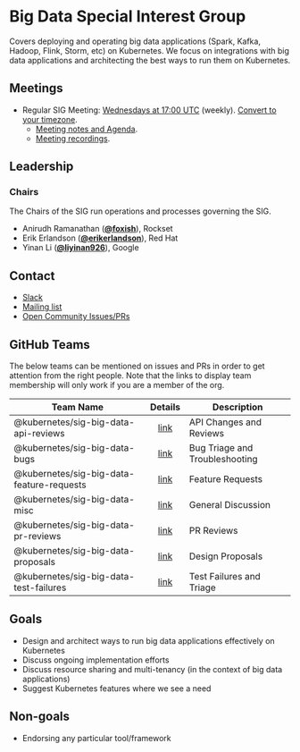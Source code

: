 <!---
This is an autogenerated file!

Please do not edit this file directly, but instead make changes to the
sigs.yaml file in the project root.

To understand how this file is generated, see https://git.k8s.io/community/generator/README.md
--->
# Big Data Special Interest Group

Covers deploying and operating big data applications (Spark, Kafka, Hadoop, Flink, Storm, etc) on Kubernetes. We focus on integrations with big data applications and architecting the best ways to run them on Kubernetes.

## Meetings
* Regular SIG Meeting: [Wednesdays at 17:00 UTC](https://docs.google.com/document/d/1FQx0BPlkkl1Bn0c9ocVBxYIKojpmrS1CFP5h0DI68AE/edit) (weekly). [Convert to your timezone](http://www.thetimezoneconverter.com/?t=17:00&tz=UTC).
  * [Meeting notes and Agenda](https://docs.google.com/document/d/1pnF38NF6N5eM8DlK088XUW85Vms4V2uTsGZvSp8MNIA/edit).
  * [Meeting recordings](https://docs.google.com/document/d/1pnF38NF6N5eM8DlK088XUW85Vms4V2uTsGZvSp8MNIA/edit).

## Leadership

### Chairs
The Chairs of the SIG run operations and processes governing the SIG.

* Anirudh Ramanathan (**[@foxish](https://github.com/foxish)**), Rockset
* Erik Erlandson (**[@erikerlandson](https://github.com/erikerlandson)**), Red Hat
* Yinan Li (**[@liyinan926](https://github.com/liyinan926)**), Google

## Contact
* [Slack](https://kubernetes.slack.com/messages/sig-big-data)
* [Mailing list](https://groups.google.com/forum/#!forum/kubernetes-sig-big-data)
* [Open Community Issues/PRs](https://github.com/kubernetes/community/labels/sig%2Fbig-data)

## GitHub Teams

The below teams can be mentioned on issues and PRs in order to get attention from the right people.
Note that the links to display team membership will only work if you are a member of the org.

| Team Name | Details | Description |
| --------- |:-------:| ----------- |
| @kubernetes/sig-big-data-api-reviews | [link](https://github.com/orgs/kubernetes/teams/sig-big-data-api-reviews) | API Changes and Reviews |
| @kubernetes/sig-big-data-bugs | [link](https://github.com/orgs/kubernetes/teams/sig-big-data-bugs) | Bug Triage and Troubleshooting |
| @kubernetes/sig-big-data-feature-requests | [link](https://github.com/orgs/kubernetes/teams/sig-big-data-feature-requests) | Feature Requests |
| @kubernetes/sig-big-data-misc | [link](https://github.com/orgs/kubernetes/teams/sig-big-data-misc) | General Discussion |
| @kubernetes/sig-big-data-pr-reviews | [link](https://github.com/orgs/kubernetes/teams/sig-big-data-pr-reviews) | PR Reviews |
| @kubernetes/sig-big-data-proposals | [link](https://github.com/orgs/kubernetes/teams/sig-big-data-proposals) | Design Proposals |
| @kubernetes/sig-big-data-test-failures | [link](https://github.com/orgs/kubernetes/teams/sig-big-data-test-failures) | Test Failures and Triage |

<!-- BEGIN CUSTOM CONTENT -->
## Goals
* Design and architect ways to run big data applications effectively on Kubernetes
* Discuss ongoing implementation efforts
* Discuss resource sharing and multi-tenancy (in the context of big data applications)
* Suggest Kubernetes features where we see a need

## Non-goals
* Endorsing any particular tool/framework
<!-- END CUSTOM CONTENT -->
